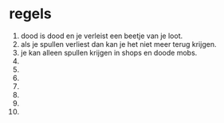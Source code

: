 # regels

1. dood is dood en je verleist een beetje van je loot.
2. als je spullen verliest dan kan je het niet meer terug krijgen.
3. je kan alleen spullen krijgen in shops en doode mobs.
4. 
5. 
6. 
7. 
8. 
9. 
10. 
